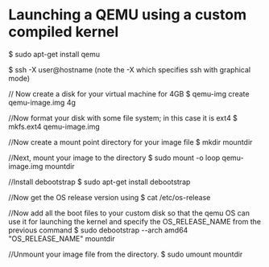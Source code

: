  # Launching a QEMU using a custom compiled kernel
 
 $ sudo apt-get install qemu

 $ ssh -X  user@hostname   (note the -X which specifies ssh with graphical mode)

 // Now create a disk for your virtual machine for 4GB
 $ qemu-img create qemu-image.img 4g

//Now format your disk with some file system; in this case it is ext4
$ mkfs.ext4 qemu-image.img    

//Now create a mount point directory for your image file
$ mkdir mountdir

 //Next, mount your image to the directory
$ sudo mount -o loop qemu-image.img mountdir

//Install debootstrap
$ sudo apt-get install debootstrap

//Now get the OS release version using 
$ cat /etc/os-release

//Now add all the boot files to your custom disk so that the qemu OS can use it for launching the kernel
and specify the OS_RELEASE_NAME from the previous command 
$ sudo debootstrap --arch amd64 "OS_RELEASE_NAME" mountdir

//Unmount your image file from the directory.
$ sudo umount mountdir
